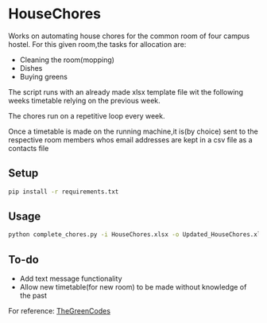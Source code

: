 # HouseChores

Works on automating house chores for the common room of four campus hostel.
For this given room,the tasks for allocation are: 

- Cleaning the room(mopping)
- Dishes
- Buying greens

The script runs with an already made xlsx template file wit the following weeks timetable relying on the previous week.

The chores run on a repetitive loop every week.

Once a timetable is made on the running machine,it is(by choice) sent to the respective room members whos email addresses are kept in a csv file as a contacts file

## Setup
```bash
pip install -r requirements.txt
```

## Usage
```sh
python complete_chores.py -i HouseChores.xlsx -o Updated_HouseChores.xlsx
```

## To-do
- Add text message functionality
- Allow new timetable(for new room) to be made without knowledge of the past

For reference: [TheGreenCodes](https://thegreencodes.com/getting-started-as-a-junior-software-developer)